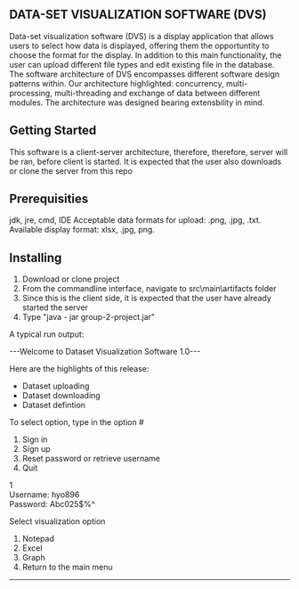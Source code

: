 DATA-SET VISUALIZATION SOFTWARE (DVS)
-------------------------------------
Data-set visualization software (DVS) is a display application that allows users to select how data is displayed, offering them the opportuntity to choose the format for the display. In addition to this main functionality, the user can upload different file types and edit existing file in the database.
The software architecture of DVS encompasses different software design patterns within. Our architecture highlighted: concurrency, multi-processing, multi-threading and exchange of data between different modules. The architecture was designed bearing extensbility in mind. 


Getting Started
-----------------------------------------
This software is a client-server architecture, therefore, therefore, server will be ran, before client is started. It is expected that the user also downloads or clone the server from this repo


Prerequisities
-----------------------------------------
jdk, jre, cmd, IDE
Acceptable data formats for upload: .png,  .jpg, .txt.<br />
Available display format: xlsx, .jpg, png.

Installing
-----------------------------------------
1. Download or clone project
2. From the commandline interface, navigate to src\main\artifacts folder
3. Since this is the client side, it is expected that the user have already started the server
4. Type "java - jar group-2-project.jar"

A typical run output:

---Welcome to Dataset Visualization Software 1.0---

Here are the highlights of this release:
 - Dataset uploading
 - Dataset downloading
 - Dataset defintion

To select option, type in the option #
1. Sign in
2. Sign up
3. Reset password or retrieve username
4. Quit

1 <br />
Username: hyo896 <br />
Password: Abc025$%^

Select visualization option
1. Notepad
2. Excel
3. Graph
4. Return to the main menu

-----------------------------------------




















